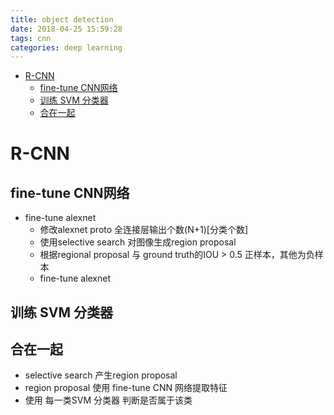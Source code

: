 ```yaml
---
title: object detection
date: 2018-04-25 15:59:28
tags: cnn
categories: deep learning 
---
```

- [R-CNN](#r-cnn)
  - [fine-tune CNN网络](#fine-tune-cnn网络)
  - [训练 SVM 分类器](#训练-svm-分类器)
  - [合在一起](#合在一起)

<!-- more -->

# R-CNN
## fine-tune CNN网络  
+ fine-tune alexnet  
    - 修改alexnet proto 全连接层输出个数(N+1)[分类个数]  
    - 使用selective search 对图像生成region proposal  
    - 根据regional proposal 与  ground truth的IOU > 0.5 正样本，其他为负样本  
    - fine-tune alexnet  


## 训练 SVM 分类器  



## 合在一起
+ selective search 产生region proposal
+ region proposal 使用 fine-tune CNN 网络提取特征
+ 使用 每一类SVM 分类器 判断是否属于该类
